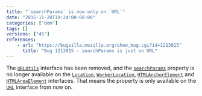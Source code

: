 ```yaml
---
title: "`searchParams` is now only on `URL`"
date: "2015-11-28T19:24:00-08:00"
categories: ["dom"]
tags: []
versions: ["45"]
references:
    - url: "https://bugzilla.mozilla.org/show_bug.cgi?id=1213815"
      title: "Bug 1213815 - searchParams is just on URL"
---
```

The [`URLUtils`](https://developer.mozilla.org/docs/Web/API/URLUtils) interface has been removed, and the [`searchParams`](https://developer.mozilla.org/docs/Web/API/URLUtils/searchParams) property is no longer available on the [`Location`](https://developer.mozilla.org/docs/Web/API/Location), [`WorkerLocation`](https://developer.mozilla.org/docs/Web/API/WorkerLocation), [`HTMLAnchorElement`](https://developer.mozilla.org/docs/Web/API/HTMLAnchorElement) and [`HTMLAreaElement`](https://developer.mozilla.org/docs/Web/API/HTMLAreaElement) interfaces. That means the property is only available on the [`URL`](https://developer.mozilla.org/docs/Web/API/URL) interface from now on.
